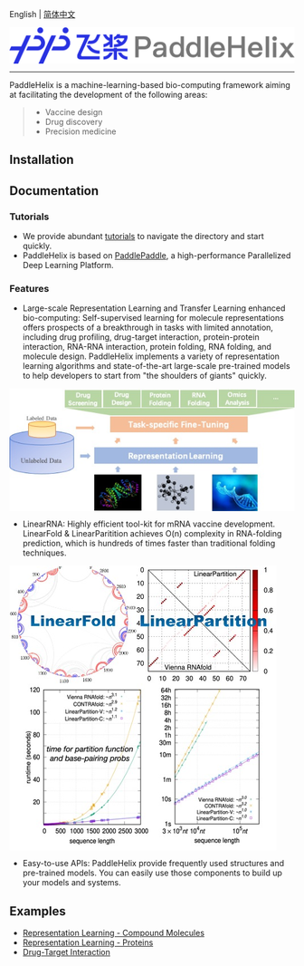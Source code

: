 English | [简体中文](README_cn.md)

<p align="center">
<img src="./.github/paddlehelix_logo.png" align="middle"
</p>

------

PaddleHelix is a machine-learning-based bio-computing framework aiming at facilitating the development of the following areas:
> * Vaccine design
> * Drug discovery
> * Precision medicine


## Installation

## Documentation
### Tutorials
* We provide abundant [tutorials](./tutorials) to navigate the directory and start quickly.
* PaddleHelix is based on [PaddlePaddle](https://github.com/paddlepaddle/paddle), a high-performance Parallelized Deep Learning Platform.

### Features
* Large-scale Representation Learning and Transfer Learning enhanced bio-computing: Self-supervised learning for molecule representations offers prospects of a breakthrough in tasks with limited annotation, including drug profiling, drug-target interaction, protein-protein interaction, RNA-RNA interaction, protein folding, RNA folding, and molecule design. PaddleHelix implements a variety of representation learning algorithms and state-of-the-art large-scale pre-trained models to help developers to start from "the shoulders of giants" quickly.
<p align="left">
<img src="./.github/paddlehelix_features.jpg" align="middle"
</p>
  
* LinearRNA: Highly efficient tool-kit for mRNA vaccine development. LinearFold & LinearParitition achieves O(n) complexity in RNA-folding prediction, which is hundreds of times faster than traditional folding techniques.
<p align="left">
<img src="./.github/LinearRNA.jpg" align="middle"
</p>
  
* Easy-to-use APIs: PaddleHelix provide frequently used structures and pre-trained models. You can easily use those components to build up your models and systems.

## Examples
* [Representation Learning - Compound Molecules](./apps/pretrained_compound)
* [Representation Learning - Proteins](./apps/pretrained_protein)
* [Drug-Target Interaction](./apps/drug_target_interaction)
